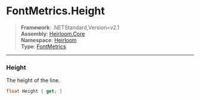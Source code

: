 # FontMetrics.Height

> **Framework**: .NETStandard,Version=v2.1  
> **Assembly**: [Heirloom.Core][0]  
> **Namespace**: [Heirloom][0]  
> **Type**: [FontMetrics][1]  

--------------------------------------------------------------------------------

### Height

The height of the line.

```cs
float Height { get; }
```

[0]: ../Heirloom.Core.md
[1]: Heirloom.FontMetrics.md
